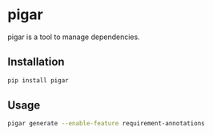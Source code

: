 # pigar

pigar is a tool to manage dependencies.

## Installation

```bash
pip install pigar
```

## Usage

```bash
pigar generate --enable-feature requirement-annotations
```
